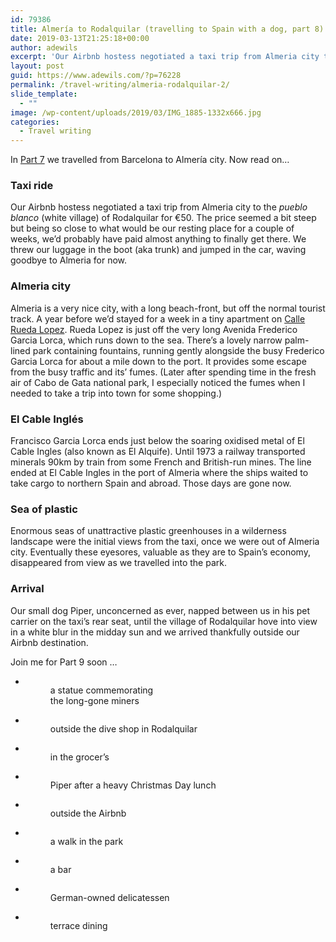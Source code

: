 ```yaml
---
id: 79386
title: Almería to Rodalquilar (travelling to Spain with a dog, part 8)
date: 2019-03-13T21:25:18+00:00
author: adewils
excerpt: 'Our Airbnb hostess negotiated a taxi trip from Almeria city to the pueblo blanco of Rodalquilar for €50.  The price seemed a bit steep but being so close to what would be our resting place for a couple of weeks, we were keen to finally get there...'
layout: post
guid: https://www.adewils.com/?p=76228
permalink: /travel-writing/almeria-rodalquilar-2/
slide_template:
  - ""
image: /wp-content/uploads/2019/03/IMG_1885-1332x666.jpg
categories:
  - Travel writing
---
```

<p class="has-drop-cap">
  In <a href="https://www.adewils.com/travel-writing/barcelona-almeria/">Part 7</a> we travelled from Barcelona to Almería city. Now read on&#8230;
</p>

### Taxi ride

Our Airbnb hostess negotiated a taxi trip from Almeria city to the _pueblo blanco_ (white village) of Rodalquilar for €50. The price seemed a bit steep but being so close to what would be our resting place for a couple of weeks, we&#8217;d probably have paid almost anything to finally get there. We threw our luggage in the boot (aka trunk) and jumped in the car, waving goodbye to Almeria for now.

### Almeria city

Almeria is a very nice city, with a long beach-front, but off the normal tourist track. A year before we’d stayed for a week in a tiny apartment on <a rel="noreferrer noopener" label="Calle Rueda Lopez (opens in a new tab)" href="https://goo.gl/maps/kgLQDU8RxP24YeCE8" target="_blank">Calle Rueda Lopez</a>. Rueda Lopez is just off the very long Avenida Frederico Garcia Lorca, which runs down to the sea. There&#8217;s a lovely narrow palm-lined park containing fountains, running gently alongside the busy Frederico Garcia Lorca for about a mile down to the port. It provides some escape from the busy traffic and its&#8217; fumes. (Later after spending time in the fresh air of Cabo de Gata national park, I especially noticed the fumes when I needed to take a trip into town for some shopping.)

### El&nbsp;**Cable Inglés**

Francisco Garcia Lorca ends just below the soaring oxidised metal of El Cable Ingles (also known as El Alquife). Until 1973 a railway transported minerals 90km by train from some French and British-run mines. The line ended at El Cable Ingles in the port of Almeria where the ships waited to take cargo to northern Spain and abroad. Those days are gone now.

### Sea of plastic

Enormous seas of unattractive plastic greenhouses in a wilderness landscape were the initial views from the taxi, once we were out of Almeria city. Eventually these eyesores, valuable as they are to Spain&#8217;s economy, disappeared from view as we travelled into the park.

### Arrival

Our small dog Piper, unconcerned as ever, napped between us in his pet carrier on the taxi&#8217;s rear seat, until the village of Rodalquilar hove into view in a white blur in the midday sun and we arrived thankfully outside our Airbnb destination. 

Join me for Part 9 soon &#8230;

<ul class="wp-block-gallery columns-3 is-cropped">
  <li class="blocks-gallery-item">
    <figure><img src="https://www.adewils.com/wp-content/uploads/2019/08/IMG_2195-1024x768.jpg" alt="" data-id="79201" data-link="https://www.adewils.com/?attachment_id=79201" class="wp-image-79201" /><figcaption>a statue commemorating<br /> the long-gone miners</figcaption></figure>
  </li>
  <li class="blocks-gallery-item">
    <figure><img src="https://www.adewils.com/wp-content/uploads/2019/08/IMG_2160-1024x768.jpg" alt="" data-id="79200" data-link="https://www.adewils.com/?attachment_id=79200" class="wp-image-79200" /><figcaption>outside the dive shop in Rodalquilar</figcaption></figure>
  </li>
  <li class="blocks-gallery-item">
    <figure><img src="https://www.adewils.com/wp-content/uploads/2019/08/IMG_1977-1-1024x1024.jpg" alt="" data-id="79199" data-link="https://www.adewils.com/?attachment_id=79199" class="wp-image-79199" /><figcaption>in the grocer&#8217;s</figcaption></figure>
  </li>
  <li class="blocks-gallery-item">
    <figure><img src="https://www.adewils.com/wp-content/uploads/2019/08/fullsizeoutput_18e3-1024x1024.jpeg" alt="" data-id="79193" data-link="https://www.adewils.com/?attachment_id=79193" class="wp-image-79193" /><figcaption>Piper after a heavy Christmas Day lunch</figcaption></figure>
  </li>
  <li class="blocks-gallery-item">
    <figure><img src="https://www.adewils.com/wp-content/uploads/2019/08/fullsizeoutput_18dd-1-1024x1024.jpeg" alt="" data-id="79194" data-link="https://www.adewils.com/?attachment_id=79194" class="wp-image-79194" /><figcaption>outside the Airbnb</figcaption></figure>
  </li>
  <li class="blocks-gallery-item">
    <figure><img src="https://www.adewils.com/wp-content/uploads/2019/08/fullsizeoutput_18e9-1-1024x768.jpeg" alt="" data-id="79197" data-link="https://www.adewils.com/?attachment_id=79197" class="wp-image-79197" /><figcaption>a walk in the park</figcaption></figure>
  </li>
  <li class="blocks-gallery-item">
    <figure><img src="https://www.adewils.com/wp-content/uploads/2019/08/fullsizeoutput_18e8-1-1024x1024.jpeg" alt="" data-id="79196" data-link="https://www.adewils.com/?attachment_id=79196" class="wp-image-79196" /><figcaption>a bar</figcaption></figure>
  </li>
  <li class="blocks-gallery-item">
    <figure><img src="https://www.adewils.com/wp-content/uploads/2019/08/fullsizeoutput_18e4-1024x1024.jpeg" alt="" data-id="79195" data-link="https://www.adewils.com/?attachment_id=79195" class="wp-image-79195" /><figcaption>German-owned delicatessen</figcaption></figure>
  </li>
  <li class="blocks-gallery-item">
    <figure><img src="https://www.adewils.com/wp-content/uploads/2019/08/fullsizeoutput_18f6-1024x1024.jpeg" alt="" data-id="79179" data-link="https://www.adewils.com/?attachment_id=79179" class="wp-image-79179" /><figcaption>terrace dining</figcaption></figure>
  </li>
</ul>